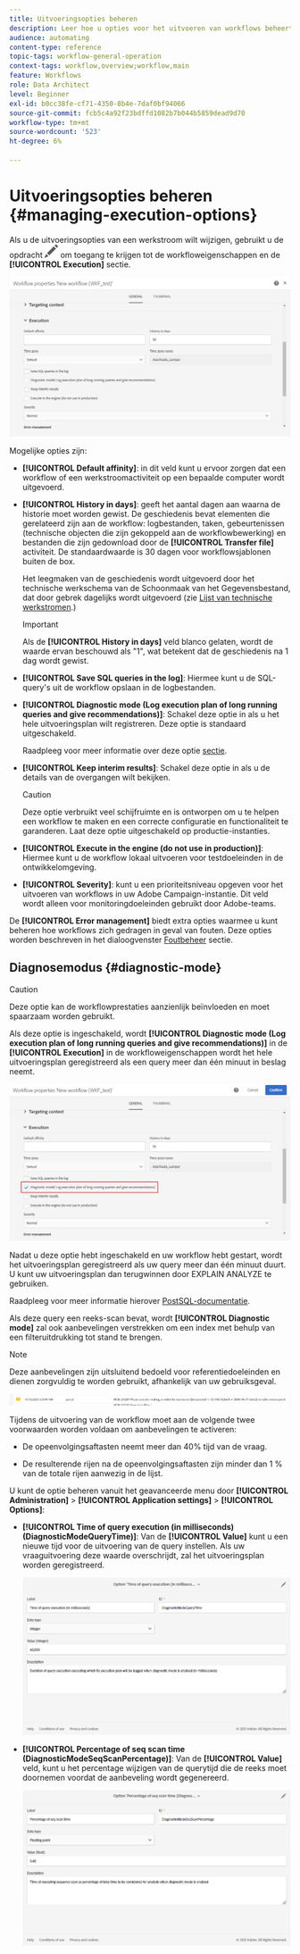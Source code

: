 ```yaml
---
title: Uitvoeringsopties beheren
description: Leer hoe u opties voor het uitvoeren van workflows beheert.
audience: automating
content-type: reference
topic-tags: workflow-general-operation
context-tags: workflow,overview;workflow,main
feature: Workflows
role: Data Architect
level: Beginner
exl-id: b0cc38fe-cf71-4350-8b4e-7daf0bf94066
source-git-commit: fcb5c4a92f23bdffd1082b7b044b5859dead9d70
workflow-type: tm+mt
source-wordcount: '523'
ht-degree: 6%

---
```


# Uitvoeringsopties beheren {#managing-execution-options}

Als u de uitvoeringsopties van een werkstroom wilt wijzigen, gebruikt u de opdracht ![](assets/edit_darkgrey-24px.png) om toegang te krijgen tot de workfloweigenschappen en de **[!UICONTROL Execution]** sectie.

![](assets/wkf_execution_6.png)

Mogelijke opties zijn:

* **[!UICONTROL Default affinity]**: in dit veld kunt u ervoor zorgen dat een workflow of een werkstroomactiviteit op een bepaalde computer wordt uitgevoerd.

* **[!UICONTROL History in days]**: geeft het aantal dagen aan waarna de historie moet worden gewist. De geschiedenis bevat elementen die gerelateerd zijn aan de workflow: logbestanden, taken, gebeurtenissen (technische objecten die zijn gekoppeld aan de workflowbewerking) en bestanden die zijn gedownload door de **[!UICONTROL Transfer file]** activiteit. De standaardwaarde is 30 dagen voor workflowsjablonen buiten de box.

   Het leegmaken van de geschiedenis wordt uitgevoerd door het technische werkschema van de Schoonmaak van het Gegevensbestand, dat door gebrek dagelijks wordt uitgevoerd (zie [Lijst van technische werkstromen](../../administration/using/technical-workflows.md).)

   >[!IMPORTANT]
   >
   >Als de **[!UICONTROL History in days]** veld blanco gelaten, wordt de waarde ervan beschouwd als &quot;1&quot;, wat betekent dat de geschiedenis na 1 dag wordt gewist.

* **[!UICONTROL Save SQL queries in the log]**: Hiermee kunt u de SQL-query&#39;s uit de workflow opslaan in de logbestanden.

* **[!UICONTROL Diagnostic mode (Log execution plan of long running queries and give recommendations)]**: Schakel deze optie in als u het hele uitvoeringsplan wilt registreren. Deze optie is standaard uitgeschakeld.

   Raadpleeg voor meer informatie over deze optie [sectie](#diagnostic-mode).

* **[!UICONTROL Keep interim results]**: Schakel deze optie in als u de details van de overgangen wilt bekijken.

   >[!CAUTION]
   >
   >Deze optie verbruikt veel schijfruimte en is ontworpen om u te helpen een workflow te maken en een correcte configuratie en functionaliteit te garanderen. Laat deze optie uitgeschakeld op productie-instanties.

* **[!UICONTROL Execute in the engine (do not use in production)]**: Hiermee kunt u de workflow lokaal uitvoeren voor testdoeleinden in de ontwikkelomgeving.

* **[!UICONTROL Severity]**: kunt u een prioriteitsniveau opgeven voor het uitvoeren van workflows in uw Adobe Campaign-instantie. Dit veld wordt alleen voor monitoringdoeleinden gebruikt door Adobe-teams.

De **[!UICONTROL Error management]** biedt extra opties waarmee u kunt beheren hoe workflows zich gedragen in geval van fouten. Deze opties worden beschreven in het dialoogvenster [Foutbeheer](../../automating/using/monitoring-workflow-execution.md#error-management) sectie.

## Diagnosemodus {#diagnostic-mode}

>[!CAUTION]
>
>Deze optie kan de workflowprestaties aanzienlijk beïnvloeden en moet spaarzaam worden gebruikt.

Als deze optie is ingeschakeld, wordt **[!UICONTROL Diagnostic mode (Log execution plan of long running queries and give recommendations)]** in de **[!UICONTROL Execution]** in de workfloweigenschappen wordt het hele uitvoeringsplan geregistreerd als een query meer dan één minuut in beslag neemt.

![](assets/wkf_diagnostic.png)

Nadat u deze optie hebt ingeschakeld en uw workflow hebt gestart, wordt het uitvoeringsplan geregistreerd als uw query meer dan één minuut duurt. U kunt uw uitvoeringsplan dan terugwinnen door EXPLAIN ANALYZE te gebruiken.

Raadpleeg voor meer informatie hierover [PostSQL-documentatie](https://www.postgresql.org/docs/9.4/using-explain.html).

Als deze query een reeks-scan bevat, wordt **[!UICONTROL Diagnostic mode]** zal ook aanbevelingen verstrekken om een index met behulp van een filteruitdrukking tot stand te brengen.

>[!NOTE]
>
> Deze aanbevelingen zijn uitsluitend bedoeld voor referentiedoeleinden en dienen zorgvuldig te worden gebruikt, afhankelijk van uw gebruiksgeval.

![](assets/wkf_diagnostic_4.png)

Tijdens de uitvoering van de workflow moet aan de volgende twee voorwaarden worden voldaan om aanbevelingen te activeren:

* De opeenvolgingsaftasten neemt meer dan 40% tijd van de vraag.

* De resulterende rijen na de opeenvolgingsaftasten zijn minder dan 1 % van de totale rijen aanwezig in de lijst.

U kunt de optie beheren vanuit het geavanceerde menu door **[!UICONTROL Administration]** > **[!UICONTROL Application settings]** > **[!UICONTROL Options]**:

* **[!UICONTROL Time of query execution (in milliseconds)(DiagnosticModeQueryTime)]**: Van de **[!UICONTROL Value]** kunt u een nieuwe tijd voor de uitvoering van de query instellen. Als uw vraaguitvoering deze waarde overschrijdt, zal het uitvoeringsplan worden geregistreerd.

   ![](assets/wkf_diagnostic_2.png)

* **[!UICONTROL Percentage of seq scan time (DiagnosticModeSeqScanPercentage)]**: Van de **[!UICONTROL Value]** veld, kunt u het percentage wijzigen van de querytijd die de reeks moet doornemen voordat de aanbeveling wordt gegenereerd.

   ![](assets/wkf_diagnostic_3.png)
